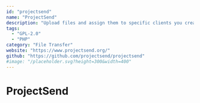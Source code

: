 ```yaml
---
id: "projectsend"
name: "ProjectSend"
description: "Upload files and assign them to specific clients you create. Give access to those files to your clients."
tags:
  - "GPL-2.0"
  - "PHP"
category: "File Transfer"
website: "https://www.projectsend.org/"
github: "https://github.com/projectsend/projectsend"
#image: "/placeholder.svg?height=300&width=400"
---
```


# ProjectSend
